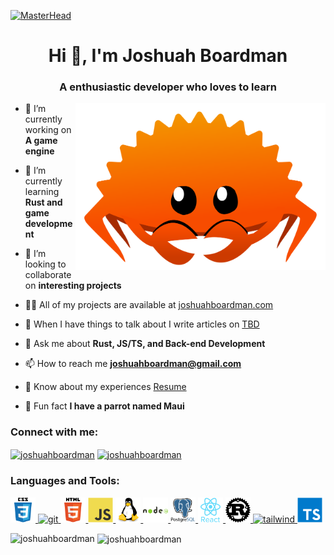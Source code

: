 [![MasterHead]()](https://joshuahboardman.com)
<h1 align="center">Hi 🌊, I'm Joshuah Boardman</h1>
<h3 align="center">A enthusiastic developer who loves to learn</h3>
<img align="right" alt="Ferris" width="400" src="https://github.com/JoshuahBoardman/JoshuahBoardman/blob/main/icons/1024px-Original_Ferris.svg.png">

- 🔭 I’m currently working on **A game engine**

- 🌱 I’m currently learning **Rust and game development**

- 👯 I’m looking to collaborate on **interesting projects**

- 👨‍💻 All of my projects are available at [joshuahboardman.com](joshuahboardman.com)

- 📝 When I have things to talk about I write articles on [TBD](TBD)

- 💬 Ask me about **Rust, JS/TS, and Back-end Development**

- 📫 How to reach me **joshuahboardman@gmail.com**

- 📄 Know about my experiences [Resume](https://docs.google.com/document/d/1cVenpTbuZJ09Ex5-eDu0MAlHFmuMY__Sea3cilKiGLM/edit?usp=sharing)

- 🦜 Fun fact **I have a parrot named Maui**

<h3 align="left">Connect with me:</h3>
<p align="left">
<a href="https://twitter.com/joshuahboardman" target="blank"><img align="center" src="https://raw.githubusercontent.com/rahuldkjain/github-profile-readme-generator/master/src/images/icons/Social/twitter.svg" alt="joshuahboardman" height="30" width="40" /></a>
<a href="https://linkedin.com/in/joshuahboardman" target="blank"><img align="center" src="https://raw.githubusercontent.com/rahuldkjain/github-profile-readme-generator/master/src/images/icons/Social/linked-in-alt.svg" alt="joshuahboardman" height="30" width="40" /></a>
</p>

<h3 align="left">Languages and Tools:</h3>
<p align="left"> <a href="https://www.w3schools.com/css/" target="_blank" rel="noreferrer"> <img src="https://raw.githubusercontent.com/devicons/devicon/master/icons/css3/css3-original-wordmark.svg" alt="css3" width="40" height="40"/> </a> <a href="https://git-scm.com/" target="_blank" rel="noreferrer"> <img src="https://www.vectorlogo.zone/logos/git-scm/git-scm-icon.svg" alt="git" width="40" height="40"/> </a> <a href="https://www.w3.org/html/" target="_blank" rel="noreferrer"> <img src="https://raw.githubusercontent.com/devicons/devicon/master/icons/html5/html5-original-wordmark.svg" alt="html5" width="40" height="40"/> </a> <a href="https://developer.mozilla.org/en-US/docs/Web/JavaScript" target="_blank" rel="noreferrer"> <img src="https://raw.githubusercontent.com/devicons/devicon/master/icons/javascript/javascript-original.svg" alt="javascript" width="40" height="40"/> </a> <a href="https://www.linux.org/" target="_blank" rel="noreferrer"> <img src="https://raw.githubusercontent.com/devicons/devicon/master/icons/linux/linux-original.svg" alt="linux" width="40" height="40"/> </a> <a href="https://nodejs.org" target="_blank" rel="noreferrer"> <img src="https://raw.githubusercontent.com/devicons/devicon/master/icons/nodejs/nodejs-original-wordmark.svg" alt="nodejs" width="40" height="40"/> </a> <a href="https://www.postgresql.org" target="_blank" rel="noreferrer"> <img src="https://raw.githubusercontent.com/devicons/devicon/master/icons/postgresql/postgresql-original-wordmark.svg" alt="postgresql" width="40" height="40"/> </a> <a href="https://reactjs.org/" target="_blank" rel="noreferrer"> <img src="https://raw.githubusercontent.com/devicons/devicon/master/icons/react/react-original-wordmark.svg" alt="react" width="40" height="40"/> </a> <a href="https://www.rust-lang.org" target="_blank" rel="noreferrer"> <img src="https://raw.githubusercontent.com/devicons/devicon/master/icons/rust/rust-plain.svg" alt="rust" width="40" height="40"/> </a> <a href="https://tailwindcss.com/" target="_blank" rel="noreferrer"> <img src="https://www.vectorlogo.zone/logos/tailwindcss/tailwindcss-icon.svg" alt="tailwind" width="40" height="40"/> </a> <a href="https://www.typescriptlang.org/" target="_blank" rel="noreferrer"> <img src="https://raw.githubusercontent.com/devicons/devicon/master/icons/typescript/typescript-original.svg" alt="typescript" width="40" height="40"/> </a> </p>

<p><img align="left" src="https://github-readme-stats.vercel.app/api/top-langs?username=joshuahboardman&show_icons=true&locale=en&layout=compact" alt="joshuahboardman" /></p>

<p>&nbsp;<img align="center" src="https://github-readme-stats.vercel.app/api?username=joshuahboardman&show_icons=true&locale=en" alt="joshuahboardman" /></p>

